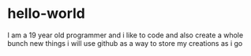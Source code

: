 # hello-world
I am a 19 year old programmer and i like to code and also create a whole bunch new things i will use github as a way to store my creations as i go 
